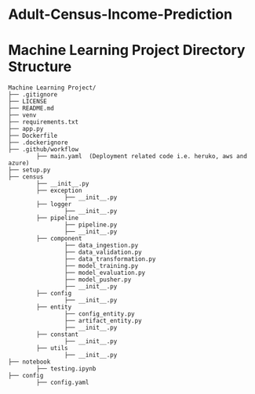 # Adult-Census-Income-Prediction

# Machine Learning Project Directory Structure

    Machine Learning Project/
    ├── .gitignore
    ├── LICENSE
    ├── README.md
    ├── venv
    ├── requirements.txt
    ├── app.py
    ├── Dockerfile
    ├── .dockerignore
    ├── .github/workflow
            ├── main.yaml  (Deployment related code i.e. heruko, aws and azure)
    ├── setup.py
    ├── census
            ├── __init__.py
            ├── exception
                    ├── __init__.py
            ├── logger
                    ├── __init__.py
            ├── pipeline
                    ├── pipeline.py
                    ├── __init__.py
            ├── component
                    ├── data_ingestion.py
                    ├── data_validation.py
                    ├── data_transformation.py
                    ├── model_training.py
                    ├── model_evaluation.py
                    ├── model_pusher.py
                    ├── __init__.py
            ├── config
                    ├── __init__.py
            ├── entity
                    ├── config_entity.py
                    ├── artifact_entity.py
                    ├── __init__.py
            ├── constant
                    ├── __init__.py
            ├── utils
                    ├── __init__.py
    ├── notebook
            ├── testing.ipynb
    ├── config
            ├── config.yaml